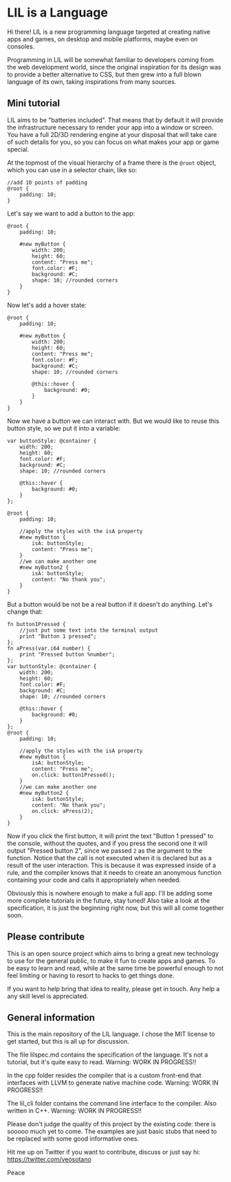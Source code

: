 # LIL is a Language

Hi there! LIL is a new programming language targeted at creating native apps and games, on desktop and mobile platforms, maybe even on consoles.

Programming in LIL will be somewhat familiar to developers coming from the web development world, since the original inspiration for its design was
to provide a better alternative to CSS, but then grew into a full blown language of its own, taking inspirations from many sources.

## Mini tutorial

LIL aims to be "batteries included". That means that by default it will provide the infrastructure necessary to render your app into a window or screen.
You have a full 2D/3D rendering engine at your disposal that will take care of such details for you, so you can focus on what makes your app or game special.

At the topmost of the visual hierarchy of a frame there is the `@root` object, which you can use in a selector chain, like so:

	//add 10 points of padding
	@root {
		padding: 10;
	}

Let's say we want to add a button to the app:

	@root {
		padding: 10;

		#new myButton {
			width: 200;
			height: 60;
			content: "Press me";
			font.color: #F;
			background: #C;
			shape: 10; //rounded corners
		}
	}

Now let's add a hover state:

	@root {
		padding: 10;

		#new myButton {
			width: 200;
			height: 60;
			content: "Press me";
			font.color: #F;
			background: #C;
			shape: 10; //rounded corners
			
			@this::hover {
				background: #0;
			}
		}
	}

Now we have a button we can interact with. But we would like to reuse this button style, so we put it into a variable:

	var buttonStyle: @container {
		width: 200;
		height: 60;
		font.color: #F;
		background: #C;
		shape: 10; //rounded corners

		@this::hover {
			background: #0;
		}
	};

	@root {
		padding: 10;

		//apply the styles with the isA property
		#new myButton {
			isA: buttonStyle;
			content: "Press me";
		}
		//we can make another one 
		#new myButton2 {
			isA: buttonStyle;
			content: "No thank you";
		}
	}

But a button would be not be a real button if it doesn't do anything. Let's change that:

	fn button1Pressed {
		//just put some text into the terminal output
		print "Button 1 pressed";
	};
	fn aPress(var.i64 number) {
		print "Pressed button %number";
	};
	var buttonStyle: @container {
		width: 200;
		height: 60;
		font.color: #F;
		background: #C;
		shape: 10; //rounded corners

		@this::hover {
			background: #0;
		}
	};
	@root {
		padding: 10;

		//apply the styles with the isA property
		#new myButton {
			isA: buttonStyle;
			content: "Press me";
			on.click: button1Pressed();
		}
		//we can make another one 
		#new myButton2 {
			isA: buttonStyle;
			content: "No thank you";
			on.click: aPress(2);
		}
	}

Now if you click the first button, it will print the text "Button 1 pressed" to the console, without the quotes, and if you press the second one it
will output "Pressed button 2", since we passed `2` as the argument to the function. Notice that the call is not executed when it is declared but
as a result of the user interaction. This is because it was expressed inside of a rule, and the compiler knows that it needs to create an anonymous
function containing your code and calls it appropriately when needed.

Obviously this is nowhere enough to make a full app. I'll be adding some more complete tutorials in the future, stay tuned! Also take a look at the
specification, it is just the beginning right now, but this will all come together soon.

## Please contribute
This is an open source project which aims to bring a great new technology to use for the general public, to make it fun to create apps and games.
To be easy to learn and read, while at the same time be powerful enough to not feel limiting or having to resort to hacks to get things done.

If you want to help bring that idea to reality, please get in touch. Any help a any skill level is appreciated.

## General information

This is the main repository of the LIL language. I chose the MIT license to get started, but this is all up for discussion.

The file lilspec.md contains the specification of the language. It's not a tutorial, but it's quite easy to read. Warning: WORK IN PROGRESS!!

In the cpp folder resides the compiler that is a custom front-end that interfaces with LLVM to generate native machine code. Warning: WORK IN PROGRESS!!

The lil_cli folder contains the command line interface to the compiler. Also written in C++. Warning: WORK IN PROGRESS!!

Please don't judge the quality of this project by the existing code: there is sooooo much yet to come. The examples are just basic stubs that need to be
replaced with some good informative ones.

Hit me up on Twitter if you want to contribute, discuss or just say hi: https://twitter.com/veosotano

Peace
